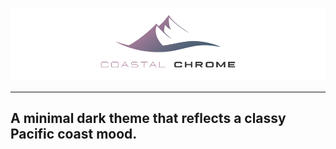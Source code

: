 ![Coastal Theme](/assets/coastal-banner-chrome.png?raw=true)

---

## A minimal dark theme that reflects a classy Pacific coast mood.